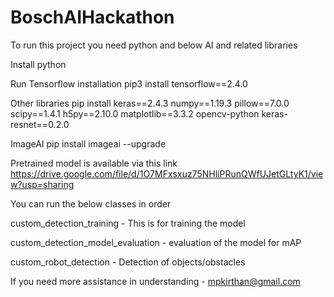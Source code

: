 # BoschAIHackathon

To run this project you need python and below AI and related libraries

Install python

Run 
Tensorflow installation
pip3 install tensorflow==2.4.0

Other libraries
pip install keras==2.4.3 numpy==1.19.3 pillow==7.0.0 scipy==1.4.1 h5py==2.10.0 matplotlib==3.3.2 opencv-python keras-resnet==0.2.0

ImageAI
pip install imageai --upgrade

Pretrained model is available via this link
https://drive.google.com/file/d/1O7MFxsxuz75NHliPRunQWfUJetGLtyK1/view?usp=sharing

You can run the below classes in order

custom_detection_training - This is for training the model

custom_detection_model_evaluation - evaluation of the model for mAP

custom_robot_detection - Detection of objects/obstacles

If you need more assistance in understanding - mpkirthan@gmail.com





